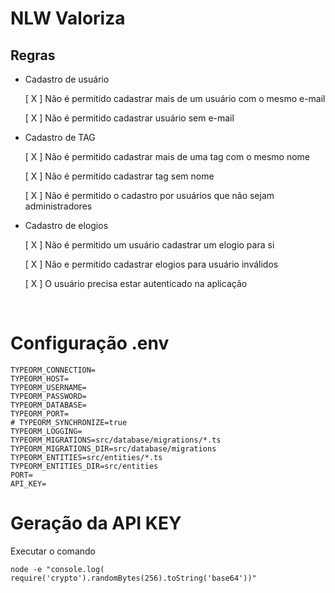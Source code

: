 # NLW Valoriza

## Regras

- Cadastro de usuário

  [ X ] Não é permitido cadastrar mais de um usuário com o mesmo e-mail

  [ X ] Não é permitido cadastrar usuário sem e-mail


- Cadastro de TAG

  [ X ] Não é permitido cadastrar mais de uma tag com o mesmo nome

  [ X ] Não é permitido cadastrar tag sem nome

  [ X ] Não é permitido o cadastro por usuários que não sejam administradores

- Cadastro de elogios

  [ X ] Não é permitido um usuário cadastrar um elogio para si

  [ X ] Não e permitido cadastrar elogios para usuário inválidos

  [ X ] O usuário precisa estar autenticado na aplicação

<br>

# Configuração .env
```
TYPEORM_CONNECTION=
TYPEORM_HOST=
TYPEORM_USERNAME=
TYPEORM_PASSWORD=
TYPEORM_DATABASE=
TYPEORM_PORT=
# TYPEORM_SYNCHRONIZE=true
TYPEORM_LOGGING=
TYPEORM_MIGRATIONS=src/database/migrations/*.ts
TYPEORM_MIGRATIONS_DIR=src/database/migrations
TYPEORM_ENTITIES=src/entities/*.ts
TYPEORM_ENTITIES_DIR=src/entities
PORT=
API_KEY=
```

# Geração da API KEY
Executar o comando
```
node -e "console.log( require('crypto').randomBytes(256).toString('base64'))"
```